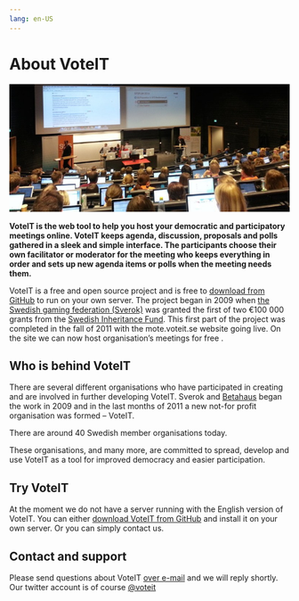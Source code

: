 ```yaml
---
lang: en-US
---
```

# About VoteIT

![Big meeting](../assets/meeting2.jpeg)

**VoteIT is the web tool to help you host your democratic and participatory meetings online. VoteIT keeps agenda, discussion, proposals and polls gathered in a sleek and simple interface. The participants choose their own facilitator or moderator for the meeting who keeps everything in order and sets up new agenda items or polls when the meeting needs them.**

VoteIT is a free and open source project and is free to [download from GitHub](https://github.com/VoteIT) to run on your own server. The project began in 2009 when [the Swedish gaming federation (Sverok)](https://www.sverok.se/) was granted the first of two €100 000 grants from the [Swedish Inheritance Fund](https://arvsfonden.se/). This first part of the project was completed in the fall of 2011 with the mote.voteit.se website going live. On the site we can now host organisation’s meetings for free .

## Who is behind VoteIT
There are several different organisations who have participated in creating and are involved in further developing VoteIT. Sverok and [Betahaus](http://www.betahaus.net/) began the work in 2009 and in the last months of 2011 a new not-for profit organisation was formed – VoteIT.

There are around 40 Swedish member organisations today.

These organisations, and many more, are committed to spread, develop and use VoteIT as a tool for improved democracy and easier participation.

## Try VoteIT
At the moment we do not have a server running with the English version of VoteIT. You can either [download VoteIT from GitHub](https://github.com/VoteIT) and install it on your own server. Or you can simply contact us.

## Contact and support
Please send questions about VoteIT [over e-mail](mailto:info@voteit.se) and we will reply shortly.
Our twitter account is of course [@voteit](http://www.twitter.com/voteit)
